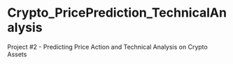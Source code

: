 # Crypto_PricePrediction_TechnicalAnalysis
Project #2 - Predicting Price Action and Technical Analysis on Crypto Assets
